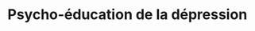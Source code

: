 # Psycho-éducation de la dépression

<object class="schema" type="image/svg+xml" data="{{ ASSET psycho/depression.svg }}"></object>
